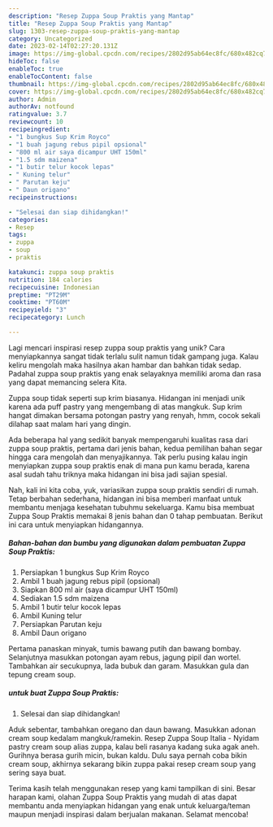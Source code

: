 ```yaml
---
description: "Resep Zuppa Soup Praktis yang Mantap"
title: "Resep Zuppa Soup Praktis yang Mantap"
slug: 1303-resep-zuppa-soup-praktis-yang-mantap
category: Uncategorized
date: 2023-02-14T02:27:20.131Z
image: https://img-global.cpcdn.com/recipes/2802d95ab64ec8fc/680x482cq70/zuppa-soup-praktis-foto-resep-utama.jpg
hideToc: false
enableToc: true
enableTocContent: false
thumbnail: https://img-global.cpcdn.com/recipes/2802d95ab64ec8fc/680x482cq70/zuppa-soup-praktis-foto-resep-utama.jpg
cover: https://img-global.cpcdn.com/recipes/2802d95ab64ec8fc/680x482cq70/zuppa-soup-praktis-foto-resep-utama.jpg
author: Admin
authorAv: notfound
ratingvalue: 3.7
reviewcount: 10
recipeingredient:
- "1 bungkus Sup Krim Royco"
- "1 buah jagung rebus pipil opsional"
- "800 ml air saya dicampur UHT 150ml"
- "1.5 sdm maizena"
- "1 butir telur kocok lepas"
- " Kuning telur"
- " Parutan keju"
- " Daun origano"
recipeinstructions:

- "Selesai dan siap dihidangkan!"
categories:
- Resep
tags:
- zuppa
- soup
- praktis

katakunci: zuppa soup praktis 
nutrition: 184 calories
recipecuisine: Indonesian
preptime: "PT29M"
cooktime: "PT60M"
recipeyield: "3"
recipecategory: Lunch

---
```





Lagi mencari inspirasi resep zuppa soup praktis yang unik? Cara menyiapkannya sangat tidak terlalu sulit namun tidak gampang juga. Kalau keliru mengolah maka hasilnya akan hambar dan bahkan tidak sedap. Padahal zuppa soup praktis yang enak selayaknya memiliki aroma dan rasa yang dapat memancing selera Kita.





Zuppa soup tidak seperti sup krim biasanya. Hidangan ini menjadi unik karena ada puff pastry yang mengembang di atas mangkuk. Sup krim hangat dimakan bersama potongan pastry yang renyah, hmm, cocok sekali dilahap saat malam hari yang dingin.

Ada beberapa hal yang sedikit banyak mempengaruhi kualitas rasa dari zuppa soup praktis, pertama dari jenis bahan, kedua pemilihan bahan segar hingga cara mengolah dan menyajikannya. Tak perlu pusing kalau ingin menyiapkan zuppa soup praktis enak di mana pun kamu berada, karena asal sudah tahu triknya maka hidangan ini bisa jadi sajian spesial.






Nah, kali ini kita coba, yuk, variasikan zuppa soup praktis sendiri di rumah. Tetap berbahan sederhana, hidangan ini bisa memberi manfaat untuk membantu menjaga kesehatan tubuhmu sekeluarga. Kamu bisa membuat Zuppa Soup Praktis memakai 8 jenis bahan dan 0 tahap pembuatan. Berikut ini cara untuk menyiapkan hidangannya.

<!--inarticleads1-->

##### Bahan-bahan dan bumbu yang digunakan dalam pembuatan Zuppa Soup Praktis:

1. Persiapkan 1 bungkus Sup Krim Royco
1. Ambil 1 buah jagung rebus pipil (opsional)
1. Siapkan 800 ml air (saya dicampur UHT 150ml)
1. Sediakan 1.5 sdm maizena
1. Ambil 1 butir telur kocok lepas
1. Ambil  Kuning telur
1. Persiapkan  Parutan keju
1. Ambil  Daun origano


Pertama panaskan minyak, tumis bawang putih dan bawang bombay. Selanjutnya masukkan potongan ayam rebus, jagung pipil dan wortel. Tambahkan air secukupnya, lada bubuk dan garam. Masukkan gula dan tepung cream soup. 

<!--inarticleads2-->

#####  untuk buat Zuppa Soup Praktis:


1. Selesai dan siap dihidangkan!

Aduk sebentar, tambahkan oregano dan daun bawang. Masukkan adonan cream soup kedalam mangkuk/ramekin. Resep Zuppa Soup Italia - Nyidam pastry cream soup alias zuppa, kalau beli rasanya kadang suka agak aneh. Gurihnya berasa gurih micin, bukan kaldu. Dulu saya pernah coba bikin cream soup, akhirnya sekarang bikin zuppa pakai resep cream soup yang sering saya buat. 

Terima kasih telah menggunakan resep yang kami tampilkan di sini. Besar harapan kami, olahan Zuppa Soup Praktis yang mudah di atas dapat membantu anda menyiapkan hidangan yang enak untuk keluarga/teman maupun menjadi inspirasi dalam berjualan makanan. Selamat mencoba!

